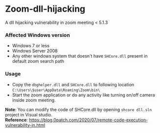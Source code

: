 # Zoom-dll-hijacking
A dll hijacking vulnerability in zoom meeting &lt; 5.1.3 
<br />
### Affected Windows version
* Windows 7 or less
* Windows Server 2008
* Any other windows system that doesn't have `SHCore.dll` present in default zoom search path

### Usage
* Copy the `dbghelper.dll` and `SHCore.dll` to following location
  `C:\Users\$user\AppData\Roaming\Zoom\bin\`
* Start the zoom application or do any activity like turning on/off camera inside zoom meeting.

 **Note**: You can modify the code of SHCore.dll by opening `shcore dll.sln` project in Visual studio.
 <br/>
 **Reference**: https://blog.0patch.com/2020/07/remote-code-execution-vulnerability-in.html
